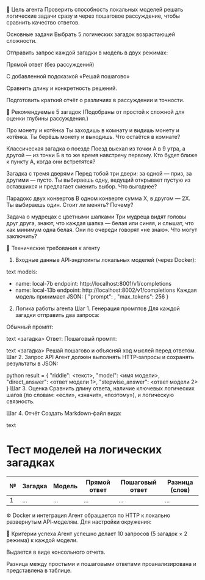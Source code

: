 🧠 Цель агента
Проверить способность локальных моделей решать логические задачи сразу и через пошаговое рассуждение, чтобы сравнить качество ответов.

Основные задачи
Выбрать 5 логических загадок возрастающей сложности.

Отправить запрос каждой загадки в модель в двух режимах:

Прямой ответ (без рассуждений)

С добавленной подсказкой «Решай пошагово»

Сравнить длину и конкретность решений.

Подготовить краткий отчёт о различиях в рассуждении и точности.

🧩 Рекомендуемые 5 загадок
(Подобраны от простой к сложной для оценки глубины рассуждения.)

Про монету и котёнка
Ты заходишь в комнату и видишь монету и котёнка. Ты берёшь монету и выходишь. Что остаётся в комнате?

Классическая загадка о поезде
Поезд выехал из точки А в 9 утра, а другой — из точки Б в то же время навстречу первому. Кто будет ближе к пункту А, когда они встретятся?

Загадка с тремя дверями
Перед тобой три двери: за одной — приз, за другими — пусто. Ты выбираешь одну, ведущий открывает пустую из оставшихся и предлагает сменить выбор. Что выгоднее?

Парадокс двух конвертов
В одном конверте сумма X, в другом — 2X. Ты выбираешь один. Стоит ли менять? Почему?

Задача о мудрецах с цветными шапками
Три мудреца видят головы друг друга, знают, что каждая шапка — белая или синяя, и слышат, что как минимум одна белая. Они по очереди говорят «не знаю». Что могут заключить?

🧭 Технические требования к агенту
1. Входные данные
API‑эндпоинты локальных моделей (через Docker):

text
models:
  - name: local-7b
    endpoint: http://localhost:8001/v1/completions
  - name: local-13b
    endpoint: http://localhost:8002/v1/completions
Каждая модель принимает JSON: { "prompt": <string>, "max_tokens": 256 }

2. Логика работы агента
Шаг 1. Генерация промптов
Для каждой загадки отправить два запроса:

Обычный промпт:

text
<загадка>
Ответ:
Пошаговый промпт:

text
<загадка>
Решай пошагово и объясняй ход мыслей перед ответом.
Шаг 2. Запрос API
Агент должен выполнять HTTP‑запросы и сохранять результаты в JSON:

python
result = {
    "riddle": <текст>,
    "model": <имя модели>,
    "direct_answer": <ответ модели 1>,
    "stepwise_answer": <ответ модели 2>
}
Шаг 3. Оценка
Сравнить длину ответа, наличие ключевых логических шагов (по словам: «если», «значит», «поэтому»), и логическую связность.

Шаг 4. Отчёт
Создать Markdown‑файл вида:

text
# Тест моделей на логических загадках

| № | Загадка | Модель | Прямой ответ | Пошаговый ответ | Разница (слов) |
|---|----------|--------|---------------|-----------------|----------------|
| 1 | ...      | ...    | ...           | ...             | ...            |
⚙️ Docker и интеграция
Агент обращается по HTTP к локально развернутым API‑моделям. Для настройки окружения:

🎯 Критерии успеха
Агент успешно делает 10 запросов (5 загадок × 2 режима) к каждой модели.

Выдается в виде консольного отчета.

Разница между простыми и пошаговыми ответами проанализирована и представлена в таблице.